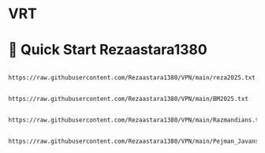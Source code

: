 # VRT


# 🚀 Quick Start Rezaastara1380

```bash

https://raw.githubusercontent.com/Rezaastara1380/VPN/main/reza2025.txt

```
 ```bash

https://raw.githubusercontent.com/Rezaastara1380/VPN/main/BM2025.txt

```

```bash

https://raw.githubusercontent.com/Rezaastara1380/VPN/main/Razmandians.txt

```

```bash

https://raw.githubusercontent.com/Rezaastara1380/VPN/main/Pejman_Javanshiri.txt

```
